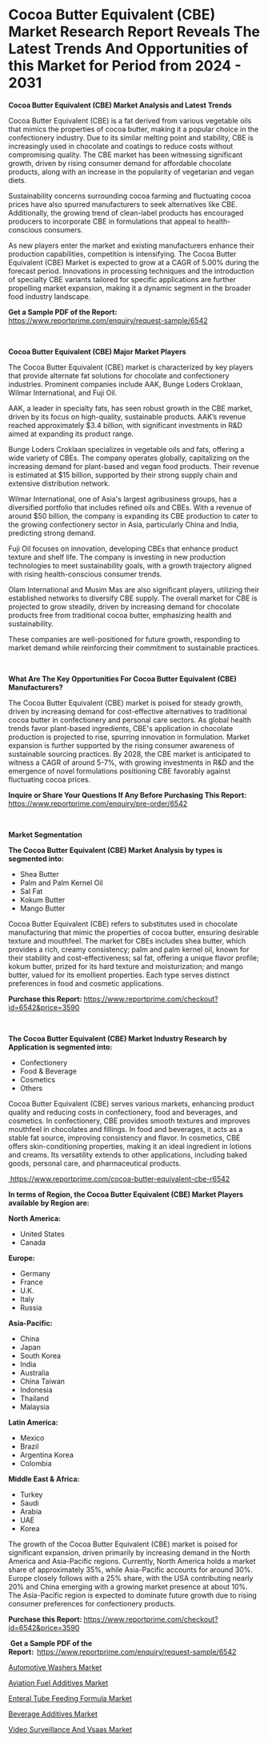 <p><h1>Cocoa Butter Equivalent (CBE) Market Research Report Reveals The Latest Trends And Opportunities of this Market for Period from 2024 - 2031</h1></p><p><strong>Cocoa Butter Equivalent (CBE) Market Analysis and Latest Trends</strong></p>
<p><p>Cocoa Butter Equivalent (CBE) is a fat derived from various vegetable oils that mimics the properties of cocoa butter, making it a popular choice in the confectionery industry. Due to its similar melting point and stability, CBE is increasingly used in chocolate and coatings to reduce costs without compromising quality. The CBE market has been witnessing significant growth, driven by rising consumer demand for affordable chocolate products, along with an increase in the popularity of vegetarian and vegan diets. </p><p>Sustainability concerns surrounding cocoa farming and fluctuating cocoa prices have also spurred manufacturers to seek alternatives like CBE. Additionally, the growing trend of clean-label products has encouraged producers to incorporate CBE in formulations that appeal to health-conscious consumers. </p><p>As new players enter the market and existing manufacturers enhance their production capabilities, competition is intensifying. The Cocoa Butter Equivalent (CBE) Market is expected to grow at a CAGR of 5.00% during the forecast period. Innovations in processing techniques and the introduction of specialty CBE variants tailored for specific applications are further propelling market expansion, making it a dynamic segment in the broader food industry landscape.</p></p>
<p><strong>Get a Sample PDF of the Report:&nbsp;</strong> <a href="https://www.reportprime.com/enquiry/request-sample/6542?utm_campaign=83&utm_medium=2&utm_source=Github&utm_content=ia&utm_term=27112024&utm_id=cocoa-butter-equivalent-cbe">https://www.reportprime.com/enquiry/request-sample/6542</a></p>
<p>&nbsp;</p>
<p><strong>Cocoa Butter Equivalent (CBE) Major Market Players</strong></p>
<p><p>The Cocoa Butter Equivalent (CBE) market is characterized by key players that provide alternate fat solutions for chocolate and confectionery industries. Prominent companies include AAK, Bunge Loders Croklaan, Wilmar International, and Fuji Oil.</p><p>AAK, a leader in specialty fats, has seen robust growth in the CBE market, driven by its focus on high-quality, sustainable products. AAK’s revenue reached approximately $3.4 billion, with significant investments in R&D aimed at expanding its product range.</p><p>Bunge Loders Croklaan specializes in vegetable oils and fats, offering a wide variety of CBEs. The company operates globally, capitalizing on the increasing demand for plant-based and vegan food products. Their revenue is estimated at $15 billion, supported by their strong supply chain and extensive distribution network.</p><p>Wilmar International, one of Asia's largest agribusiness groups, has a diversified portfolio that includes refined oils and CBEs. With a revenue of around $50 billion, the company is expanding its CBE production to cater to the growing confectionery sector in Asia, particularly China and India, predicting strong demand.</p><p>Fuji Oil focuses on innovation, developing CBEs that enhance product texture and shelf life. The company is investing in new production technologies to meet sustainability goals, with a growth trajectory aligned with rising health-conscious consumer trends.</p><p>Olam International and Musim Mas are also significant players, utilizing their established networks to diversify CBE supply. The overall market for CBE is projected to grow steadily, driven by increasing demand for chocolate products free from traditional cocoa butter, emphasizing health and sustainability. </p><p>These companies are well-positioned for future growth, responding to market demand while reinforcing their commitment to sustainable practices.</p></p>
<p>&nbsp;</p>
<p><strong>What Are The Key Opportunities For Cocoa Butter Equivalent (CBE) Manufacturers?</strong></p>
<p><p>The Cocoa Butter Equivalent (CBE) market is poised for steady growth, driven by increasing demand for cost-effective alternatives to traditional cocoa butter in confectionery and personal care sectors. As global health trends favor plant-based ingredients, CBE's application in chocolate production is projected to rise, spurring innovation in formulation. Market expansion is further supported by the rising consumer awareness of sustainable sourcing practices. By 2028, the CBE market is anticipated to witness a CAGR of around 5-7%, with growing investments in R&D and the emergence of novel formulations positioning CBE favorably against fluctuating cocoa prices.</p></p>
<p><strong>Inquire or Share Your Questions If Any Before Purchasing This Report:</strong> <a href="https://www.reportprime.com/enquiry/pre-order/6542?utm_campaign=83&utm_medium=2&utm_source=Github&utm_content=ia&utm_term=27112024&utm_id=cocoa-butter-equivalent-cbe">https://www.reportprime.com/enquiry/pre-order/6542</a></p>
<p>&nbsp;</p>
<p><strong>Market Segmentation</strong></p>
<p><strong>The Cocoa Butter Equivalent (CBE) Market Analysis by types is segmented into:</strong></p>
<p><ul><li>Shea Butter</li><li>Palm and Palm Kernel Oil</li><li>Sal Fat</li><li>Kokum Butter</li><li>Mango Butter</li></ul></p>
<p><p>Cocoa Butter Equivalent (CBE) refers to substitutes used in chocolate manufacturing that mimic the properties of cocoa butter, ensuring desirable texture and mouthfeel. The market for CBEs includes shea butter, which provides a rich, creamy consistency; palm and palm kernel oil, known for their stability and cost-effectiveness; sal fat, offering a unique flavor profile; kokum butter, prized for its hard texture and moisturization; and mango butter, valued for its emollient properties. Each type serves distinct preferences in food and cosmetic applications.</p></p>
<p><strong>Purchase this Report:&nbsp;</strong><a href="https://www.reportprime.com/checkout?id=6542&price=3590&utm_campaign=83&utm_medium=2&utm_source=Github&utm_content=ia&utm_term=27112024&utm_id=cocoa-butter-equivalent-cbe">https://www.reportprime.com/checkout?id=6542&price=3590</a></p>
<p>&nbsp;</p>
<p><strong>The Cocoa Butter Equivalent (CBE) Market Industry Research by Application is segmented into:</strong></p>
<p><ul><li>Confectionery</li><li>Food & Beverage</li><li>Cosmetics</li><li>Others</li></ul></p>
<p><p>Cocoa Butter Equivalent (CBE) serves various markets, enhancing product quality and reducing costs in confectionery, food and beverages, and cosmetics. In confectionery, CBE provides smooth textures and improves mouthfeel in chocolates and fillings. In food and beverages, it acts as a stable fat source, improving consistency and flavor. In cosmetics, CBE offers skin-conditioning properties, making it an ideal ingredient in lotions and creams. Its versatility extends to other applications, including baked goods, personal care, and pharmaceutical products.</p></p>
<p><a href="https://www.reportprime.com/cocoa-butter-equivalent-cbe-r6542?utm_campaign=83&utm_medium=2&utm_source=Github&utm_content=ia&utm_term=27112024&utm_id=cocoa-butter-equivalent-cbe">&nbsp;https://www.reportprime.com/cocoa-butter-equivalent-cbe-r6542</a></p>
<p><strong>In terms of Region, the Cocoa Butter Equivalent (CBE) Market Players available by Region are:</strong></p>
<p>
    <p> <strong> North America: </strong>
        <ul>
            <li>United States</li>
            <li>Canada</li>
        </ul>
        </p> 
    <p> <strong> Europe: </strong>
        <ul>
            <li>Germany</li>
            <li>France</li>
            <li>U.K.</li>
            <li>Italy</li>
            <li>Russia</li>
        </ul>
        </p> 
    <p> <strong> Asia-Pacific: </strong>
        <ul>
            <li>China</li>
            <li>Japan</li>
            <li>South Korea</li>
            <li>India</li>
            <li>Australia</li>
            <li>China Taiwan</li>
            <li>Indonesia</li>
            <li>Thailand</li>
            <li>Malaysia</li>
        </ul>
        </p> 
    <p> <strong> Latin America: </strong>
        <ul>
            <li>Mexico</li>
            <li>Brazil</li>
            <li>Argentina Korea</li>
            <li>Colombia</li>
        </ul>
        </p> 
    <p> <strong> Middle East & Africa: </strong>
        <ul>
            <li>Turkey</li>
            <li>Saudi</li>
            <li>Arabia</li>
            <li>UAE</li>
            <li>Korea</li>
        </ul>
    </p>
    </p>
<p><p>The growth of the Cocoa Butter Equivalent (CBE) market is poised for significant expansion, driven primarily by increasing demand in the North America and Asia-Pacific regions. Currently, North America holds a market share of approximately 35%, while Asia-Pacific accounts for around 30%. Europe closely follows with a 25% share, with the USA contributing nearly 20% and China emerging with a growing market presence at about 10%. The Asia-Pacific region is expected to dominate future growth due to rising consumer preferences for confectionery products.</p></p>
<p><strong>Purchase this Report: </strong><a href="https://www.reportprime.com/checkout?id=6542&price=3590&utm_campaign=83&utm_medium=2&utm_source=Github&utm_content=ia&utm_term=27112024&utm_id=cocoa-butter-equivalent-cbe">https://www.reportprime.com/checkout?id=6542&price=3590</a></p>
<p>&nbsp;<strong>Get a Sample PDF of the Report:&nbsp;&nbsp;</strong><a href="https://www.reportprime.com/enquiry/request-sample/6542?utm_campaign=83&utm_medium=2&utm_source=Github&utm_content=ia&utm_term=27112024&utm_id=cocoa-butter-equivalent-cbe">https://www.reportprime.com/enquiry/request-sample/6542</a></p>
<p><strong></strong></p>
<p><p><a href="https://www.linkedin.com/pulse/automotive-washers-market-size-analysis-2024-2031-deployment-growth-ueisf?utm_campaign=83&utm_medium=2&utm_source=Github&utm_content=ia&utm_term=27112024&utm_id=cocoa-butter-equivalent-cbe">Automotive Washers Market</a></p><p><a href="https://www.linkedin.com/pulse/thorough-analysis-aviation-fuel-additives-market-itsindustrys-erczf?utm_campaign=83&utm_medium=2&utm_source=Github&utm_content=ia&utm_term=27112024&utm_id=cocoa-butter-equivalent-cbe">Aviation Fuel Additives Market</a></p><p><a href="https://issuu.com/reportprime-2/docs/enteral-tube-feeding-formula-market_32bce2e366aa21?utm_campaign=83&utm_medium=2&utm_source=Github&utm_content=ia&utm_term=27112024&utm_id=cocoa-butter-equivalent-cbe">Enteral Tube Feeding Formula Market</a></p><p><a href="https://github.com/HobertDavis43/Market-Research-Report-List-1/blob/main/beverage-additives-market.md?utm_campaign=83&utm_medium=2&utm_source=Github&utm_content=ia&utm_term=27112024&utm_id=cocoa-butter-equivalent-cbe">Beverage Additives Market</a></p><p><a href="https://issuu.com/reportprime-2/docs/video-surveillance-and-vsaas-market_b797f8f097d28e?utm_campaign=83&utm_medium=2&utm_source=Github&utm_content=ia&utm_term=27112024&utm_id=cocoa-butter-equivalent-cbe">Video Surveillance And Vsaas Market</a></p></p>